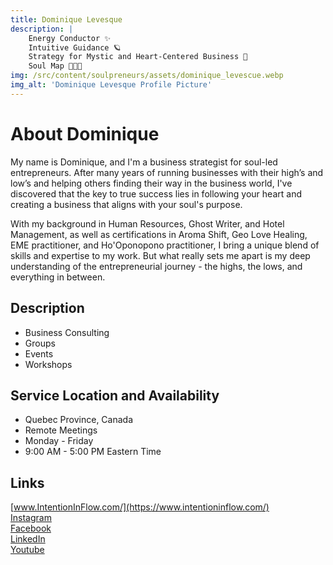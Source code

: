 ```yaml
---
title: Dominique Levesque
description: |
    Energy Conductor ✨
    Intuitive Guidance 🪐
    Strategy for Mystic and Heart-Centered Business 🌈
    Soul Map 🤍🤍🤍
img: /src/content/soulpreneurs/assets/dominique_levescue.webp
img_alt: 'Dominique Levesque Profile Picture'
---
```


# About Dominique
My name is Dominique, and I'm a business strategist for soul-led entrepreneurs. After many years of running businesses with their high’s and low’s and helping others finding their way in the business world, I've discovered that the key to true success lies in following your heart and creating a business that aligns with your soul's purpose.

With my background in Human Resources, Ghost Writer, and Hotel Management, as well as certifications in Aroma Shift, Geo Love Healing, EME practitioner, and Ho'Oponopono practitioner, I bring a unique blend of skills and expertise to my work. But what really sets me apart is my deep understanding of the entrepreneurial journey - the highs, the lows, and everything in between.

## Description
* Business Consulting
* Groups
* Events
* Workshops

## Service Location and Availability
* Quebec Province, Canada
* Remote Meetings
* Monday - Friday
* 9:00 AM - 5:00 PM Eastern Time

## Links
[www.IntentionInFlow.com/](https://www.intentioninflow.com/)  
[Instagram](https://www.instagram.com/energy.in.flow/)  
[Facebook](https://www.facebook.com/intentionflowsoul)  
[LinkedIn](https://www.linkedin.com/in/intencioninflow)  
[Youtube](https://www.youtube.com/@intentioninflow)  
